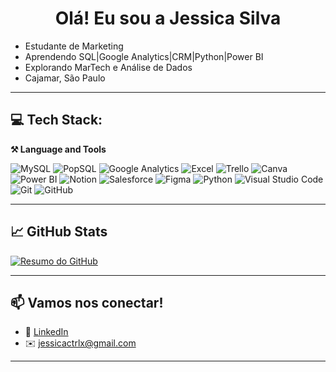 <h1 align="center">Olá! Eu sou a Jessica Silva </h1>

- Estudante de Marketing
- Aprendendo SQL|Google Analytics|CRM|Python|Power BI
- Explorando MarTech e Análise de Dados  
- Cajamar, São Paulo

---
## 💻 Tech Stack:               

**⚒️ Language and Tools**

![MySQL](https://img.shields.io/badge/-MySQL-333333?style=flat&logo=mysql&logoColor=white)
![PopSQL](https://img.shields.io/badge/-PopSQL-333333?style=flat&logo=data&logoColor=white)
![Google Analytics](https://img.shields.io/badge/-Google%20Analytics-333333?style=flat&logo=google-analytics&logoColor=orange)
![Excel](https://img.shields.io/badge/-Excel-333333?style=flat&logo=microsoft-excel&logoColor=1D6F42)
![Trello](https://img.shields.io/badge/-Trello-333333?style=flat&logo=Trello&logoColor=blue)
![Canva](https://img.shields.io/badge/-Canva-333333?style=flat&logo=canva&logoColor=00C4CC)
![Power BI](https://img.shields.io/badge/-Power%20BI-333333?style=flat&logo=power-bi&logoColor=F2C811)
![Notion](https://img.shields.io/badge/-Notion-333333?style=flat&logo=notion)
![Salesforce](https://img.shields.io/badge/-Salesforce-333333?style=flat&logo=salesforce&logoColor=00A1E0)
![Figma](https://img.shields.io/badge/-Figma-333333?style=flat&logo=figma)
![Python](https://img.shields.io/badge/-Python-333333?style=flat&logo=python&logoColor=FFD43B)
![Visual Studio Code](https://img.shields.io/badge/-Visual%20Studio%20Code-333333?style=flat&logo=visual-studio-code&logoColor=007ACC)
![Git](https://img.shields.io/badge/Git-333333?style=flat&logo=git)
![GitHub](https://img.shields.io/badge/-GitHub-333333?style=flat&logo=GitHub)

---

## 📈 GitHub Stats

[![Resumo do GitHub](https://github-profile-summary-cards.vercel.app/api/cards/profile-details?username=jj3ssica&theme=github_dark)](https://github.com/jj3ssica)

---

## 📫 Vamos nos conectar!

- 💼 [LinkedIn](https://www.linkedin.com/in/jj3ssica)
- ✉️ jessicactrlx@gmail.com
---

